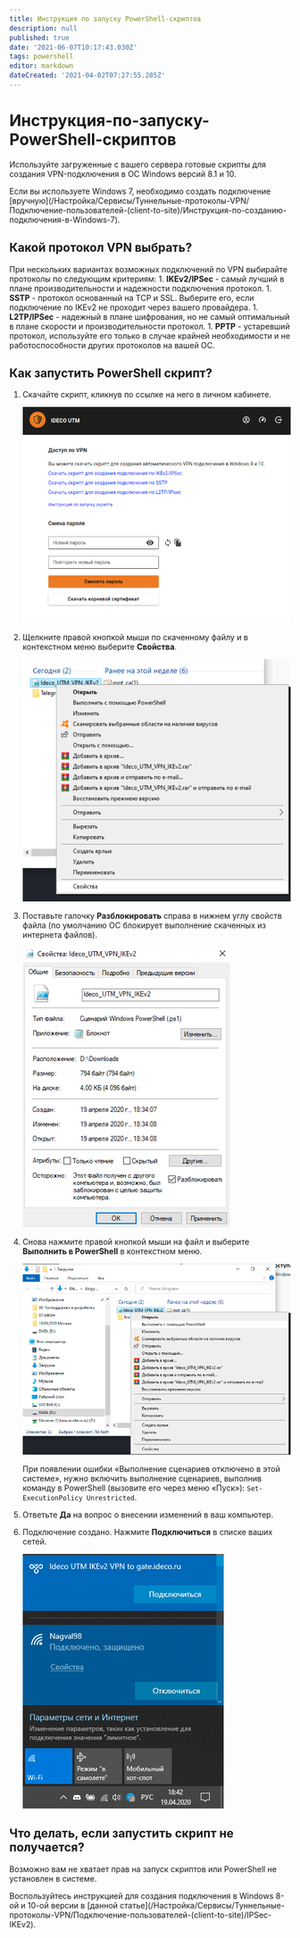 ```yaml
---
title: Инструкция по запуску PowerShell-скриптов
description: null
published: true
date: '2021-06-07T10:17:43.030Z'
tags: powershell
editor: markdown
dateCreated: '2021-04-02T07:27:55.285Z'
---
```


# Инструкция-по-запуску-PowerShell-скриптов

Используйте загруженные с вашего сервера готовые скрипты для создания VPN-подключения в ОС Windows версий 8.1 и 10.

Если вы используете Windows 7, необходимо создать подключение \[вручную\]\(/Настройка/Сервисы/Туннельные-протоколы-VPN/Подключение-пользователей-\(client-to-site\)/Инструкция-по-созданию-подключения-в-Windows-7\).

## Какой протокол VPN выбрать?

При нескольких вариантах возможных подключений по VPN выбирайте протоколы по следующим критериям: 1. **IKEv2/IPSec** - самый лучший в плане производительности и надежности подключения протокол. 1. **SSTP** - протокол основанный на TCP и SSL. Выберите его, если подключение по IKEv2 не проходит через вашего провайдера. 1. **L2TP/IPSec** - надежный в плане шифрования, но не самый оптимальный в плане скорости и производительности протокол. 1. **PPTP** - устаревший протокол, используйте его только в случае крайней необходимости и не работоспособности других протоколов на вашей ОС.

## Как запустить PowerShell скрипт?

1. Скачайте скрипт, кликнув по ссылке на него в личном кабинете.

   ![lk\_001.png](../../../../.gitbook/assets/lk_001.png)

2. Щелкните правой кнопкой мыши по скаченному файлу и в контекстном меню выберите **Свойства**.

   ![&#x441;&#x432;&#x43E;&#x439;&#x441;&#x442;&#x432;&#x430;\_&#x444;&#x430;&#x439;&#x43B;&#x430;.png](../../../../.gitbook/assets/свойства_файла.png)

3. Поставьте галочку **Разблокировать** справа в нижнем углу свойств файла \(по умолчанию ОС блокирует выполнение скаченных из интернета файлов\).

   ![&#x440;&#x430;&#x437;&#x431;&#x43B;&#x43E;&#x43A;&#x438;&#x440;&#x43E;&#x432;&#x430;&#x442;&#x44C;.png](../../../../.gitbook/assets/разблокировать.png)

4. Снова нажмите правой кнопкой мыши на файл и выберите **Выполнить в PowerShell** в контекстном меню.

   ![&#x432;&#x44B;&#x43F;&#x43E;&#x43B;&#x43D;&#x438;&#x442;&#x44C;.png](../../../../.gitbook/assets/выполнить.png)

   При появлении ошибки «Выполнение сценариев отключено в этой системе», нужно включить выполнение сценариев, выполнив команду в PowerShell \(вызовите его через меню «Пуск»\): `Set-ExecutionPolicy Unrestricted`.

5. Ответьте **Да** на вопрос о внесении изменений в ваш компьютер.
6. Подключение создано. Нажмите **Подключиться** в списке ваших сетей.

   ![&#x43F;&#x43E;&#x434;&#x43A;&#x43B;&#x44E;&#x447;&#x435;&#x43D;&#x438;&#x435;.png](../../../../.gitbook/assets/подключение.png)

## Что делать, если запустить скрипт не получается?

Возможно вам не хватает прав на запуск скриптов или PowerShell не установлен в системе.

Воспользуйтесь инструкцией для создания подключения в Windows 8-ой и 10-ой версии в \[данной статье\]\(/Настройка/Сервисы/Туннельные-протоколы-VPN/Подключение-пользователей-\(client-to-site\)/IPSec-IKEv2\).

